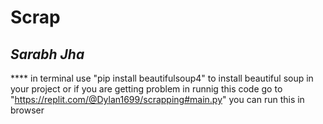 # Scrap

## *Sarabh Jha*

**** in terminal 
 use "pip install beautifulsoup4" to install beautiful soup in your project
 or if you are getting problem in runnig this code
 go to "https://replit.com/@Dylan1699/scrapping#main.py" you can run this in browser
 

